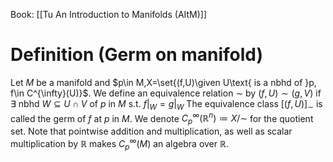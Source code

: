 Book: [[Tu An Introduction to Manifolds (AItM)]]
# Definition (Germ on manifold)
Let $M$ be a manifold and $p\in M,X=\set{(f,U)\given U\text{ is  a nbhd of }p, f\in C^{\infty}(U)}$.
We define an equivalence relation $\sim$ by $(f,U)\sim(g,V)$ if $\exists$ nbhd $W\subseteq U\cap V$ of $p$ in $M$ s.t. $f|_{W}=g|_{W}$
The equivalence class $[(f,U)]_{\sim}$ is called the germ of $f$ at $p$ in $M$.
We denote $C_{p}^{\infty}(\mathbb{R}^{n})\coloneqq X/\sim$ for the quotient set.
Note that pointwise addition and multiplication, as well as scalar multiplication by $\mathbb{R}$ makes $C_{p}^{\infty}(M)$ an algebra over $\mathbb{R}$.